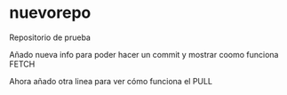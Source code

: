 # nuevorepo
Repositorio de prueba

Añado nueva info para poder hacer un commit y mostrar coomo funciona FETCH

Ahora añado otra linea para ver cómo funciona el PULL
